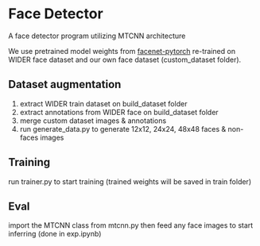 # Face Detector
A face detector program utilizing MTCNN architecture

We use pretrained model weights from [facenet-pytorch](https://github.com/timesler/facenet-pytorch) re-trained on WIDER face dataset and our own face dataset (custom_dataset folder).

## Dataset augmentation
1. extract WIDER train dataset on build_dataset folder
2. extract annotations from WIDER face on build_dataset folder
3. merge custom dataset images & annotations
4. run generate_data.py to generate 12x12, 24x24, 48x48 faces & non-faces images

## Training
run trainer.py to start training (trained weights will be saved in train folder)

## Eval
import the MTCNN class from mtcnn.py then feed any face images to start inferring (done in exp.ipynb)

